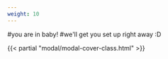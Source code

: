```yaml
---
weight: 10
---
```


#you are in baby!
#we'll get you set up right away :D
<!-- modal cover, only put once -->
{{< partial "modal/modal-cover-class.html" >}}
